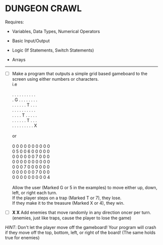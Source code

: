# DUNGEON CRAWL

Requires:

- Variables, Data Types, Numerical Operators

- Basic Input/Output

- Logic (If Statements, Switch Statements)

- Arrays

---

- [ ] Make a program that outputs a simple grid based gameboard to the screen using either numbers or characters.\
i.e\
\
. . . . . . . . . .\
. G . . . . . . . .\
. . . . . . T . . .\
. . . . . . . . . .\
. . . . T . . . . .\
. . . . . . T . . .\
. . . . . . . . . X\
\
or\
\
0 0 0 0 0 0 0 0 0 0\
0 5 0 0 6 0 0 0 0 0\
0 0 0 0 0 0 7 0 0 0\
0 0 0 0 0 0 0 0 0 0\
0 0 0 7 0 0 0 0 0 0\
0 0 0 0 0 0 7 0 0 0\
0 0 0 0 0 0 0 0 0 4\
\
Allow the user (Marked G or 5 in the examples) to move either up, down, left, or right each turn.\
If the player steps on a trap (Marked T or 7), they lose.\
If they make it to the treasure (Marked X or 4), they win.

- [ ] **X X** Add enemies that move randomly in any direction oncer per turn.\
(enemies, just like traps, cause the player to lose the game)

*HINT*: Don't let the player move off the gameboard! Your program will crash if they move off the top, bottom, left, or right of the board! (The same holds true for enemies)